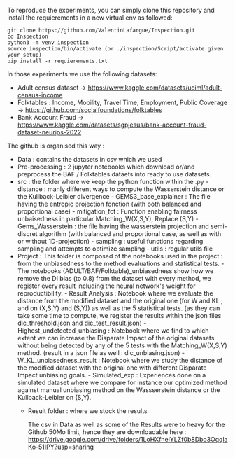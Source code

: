 To reproduce the experiments, you can simply clone this repository and install the requierements in a new virtual env as followed:

```
git clone https://github.com/ValentinLafargue/Inspection.git
cd Inspection
python3 -m venv inspection
source inspection/bin/activate (or ./inspection/Script/activate given your setup)
pip install -r requierements.txt
```

In those experiments we use the following datasets:
- Adult census dataset -> https://www.kaggle.com/datasets/uciml/adult-census-income
- Folktables : Income, Mobility, Travel Time, Employment, Public Coverage -> https://github.com/socialfoundations/folktables
- Bank Account Fraud -> https://www.kaggle.com/datasets/sgpjesus/bank-account-fraud-dataset-neurips-2022

The github is organised this way : 
- Data : contains the datasets in csv which we used
- Pre-processing : 2 jupyter notebooks which download or/and preprocess the BAF / Folktables dataets into ready to use datasets.
- src : the folder where we keep the python function within the .py
      - distance : manly different ways to compute the Wasserstein distance or the Kullback-Leibler divergence
      - GEMS3_base_explainer : The file having the entropic projection fonction (with both balanced and proportional case)
      - mitigation_fct : Function enabling fairness unbaisedness in particular Matching_W(X,S,Y), Replace (S,Y)
      - Gems_Wasserstein : the file having the wasserstein projection and semi-discret algorithm (with balanced and proportional case, as well as with or without 1D-projection)
      - sampling : useful functions regarding sampling and attempts to optimize sampling
      - utils : regular utils file
- Project : This folder is composed of the notebooks used in the project : from the unbiasedness to the method evaluations and statistical tests.
      - The notebooks (ADULT/BAF/Folktable)_unbiasedness show how we remove the DI bias (to 0.8) from the dataset with every method, we register every result including the neural network's weight for reproductibility.
      - Result Analysis : Notebook where we evaluate the distance from the modified dataset and the original one (for W and KL ; and on (X,S,Y) and (S,Y)) as well as the 5 statistical tests. (as they can take some time to compute, we register the results within the json files dic_threshold.json and dic_test_result.json)
      - Highest_undetected_unbiasing : Notebook where we find to which extent we can increase the Disparate Impact of the original datasets without being detected by any of the 5 tests with the Matching_W(X,S,Y) method. (result in a json file as well : dic_unbiasing.json)
      - W_KL_unbiasedness_result : Notebook where we study the distance of the modified dataset with the original one with different Disparate Impact unbiasing goals.
      - Simulated_exp : Experiences done on a simulated dataset where we compare for instance our optimized method against manual unbiasing method on the Wassserstein distance or the Kullback-Leibler on (S,Y).
  - Result folder : where we stock the results
 
    The csv in Data as well as some of the Results were to heavy for the Github 50Mo limit, hence they are downloadable here :
    https://drive.google.com/drive/folders/1LoHXfnelYLZf0b8Dbo3OqqlaKo-51IPY?usp=sharing
